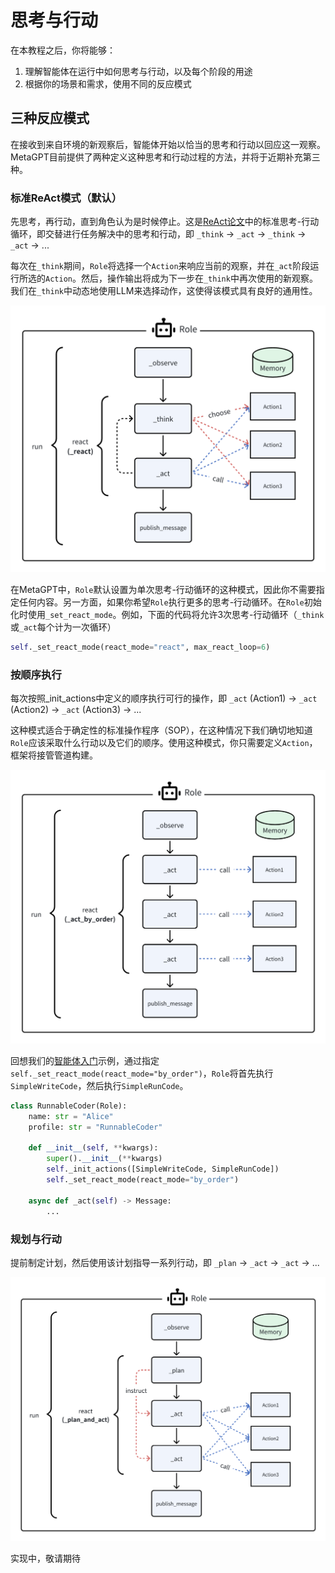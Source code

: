 # 思考与行动

在本教程之后，你将能够：

1. 理解智能体在运行中如何思考与行动，以及每个阶段的用途
2. 根据你的场景和需求，使用不同的反应模式

## 三种反应模式

在接收到来自环境的新观察后，智能体开始以恰当的思考和行动以回应这一观察。MetaGPT目前提供了两种定义这种思考和行动过程的方法，并将于近期补充第三种。

### 标准ReAct模式（默认）

先思考，再行动，直到角色认为是时候停止。这是[ReAct论文](https://arxiv.org/abs/2210.03629)中的标准思考-行动循环，即交替进行任务解决中的思考和行动，即 `_think` -> `_act` -> `_think` -> `_act` -> ...

每次在`_think`期间，`Role`将选择一个`Action`来响应当前的观察，并在`_act`阶段运行所选的`Action`。然后，操作输出将成为下一步在`_think`中再次使用的新观察。我们在`_think`中动态地使用LLM来选择动作，这使得该模式具有良好的通用性。

![img](../../../public/image/guide/tutorials/react.png)

在MetaGPT中，`Role`默认设置为单次思考-行动循环的这种模式，因此你不需要指定任何内容。另一方面，如果你希望`Role`执行更多的思考-行动循环。在`Role`初始化时使用`_set_react_mode`。例如，下面的代码将允许3次思考-行动循环（`_think`或`_act`每个计为一次循环）

```python
self._set_react_mode(react_mode="react", max_react_loop=6)
```

### 按顺序执行

每次按照\_init_actions中定义的顺序执行可行的操作，即 `_act` (Action1) -> `_act` (Action2) -> `_act` (Action3) -> ...

这种模式适合于确定性的标准操作程序（SOP），在这种情况下我们确切地知道`Role`应该采取什么行动以及它们的顺序。使用这种模式，你只需要定义`Action`，框架将接管管道构建。

![img](../../../public/image/guide/tutorials/act_by_order.png)

回想我们的[智能体入门](agent_101.md)示例，通过指定`self._set_react_mode(react_mode="by_order")`，`Role`将首先执行`SimpleWriteCode`，然后执行`SimpleRunCode`。

```python
class RunnableCoder(Role):
    name: str = "Alice"
    profile: str = "RunnableCoder"

    def __init__(self, **kwargs):
        super().__init__(**kwargs)
        self._init_actions([SimpleWriteCode, SimpleRunCode])
        self._set_react_mode(react_mode="by_order")

    async def _act(self) -> Message:
        ...

```

### 规划与行动

提前制定计划，然后使用该计划指导一系列行动，即 `_plan` -> `_act` -> `_act` -> ...

![img](../../../public/image/guide/tutorials/plan_and_act.png)

实现中，敬请期待
